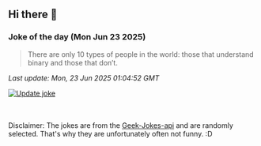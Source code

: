 ## Hi there 👋

### Joke of the day (Mon Jun 23 2025)
<!-- joke -->
>There are only 10 types of people in the world: those that understand binary and those that don’t.
<!-- /joke -->

*Last update: Mon, 23 Jun 2025 01:04:52 GMT*

[![Update joke](https://github.com/nclskfm/nclskfm/actions/workflows/joke.yml/badge.svg)](https://github.com/nclskfm/nclskfm/actions/workflows/joke.yml)

<br><br>
Disclaimer: The jokes are from the [Geek-Jokes-api](https://github.com/sameerkumar18/geek-joke-api) and are randomly selected. That's why they are unfortunately often not funny. :D
